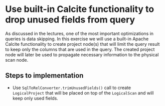 # Use built-in Calcite functionality to drop unused fields from query
As discussed in the lectures, one of the most important optimizations in queries is data skipping.
In this exercise we will use a built-in Apache Calcite functionality to create project node(s)
that will limit the query result to keep only the columns that are used in the query. The created
project node will later be used to propagate necessary information to the physical scan node.

## Steps to implementation
* Use `SqlToRelConverter.trimUnusedFields()` call to create `LogicalProject` that will be placed
on top of the `LogicalScan` and will keep only used fields.
